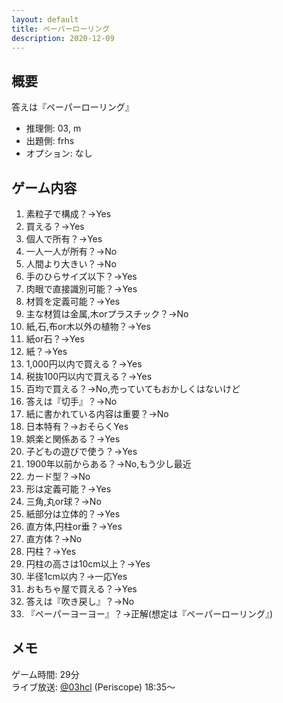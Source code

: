 ```yaml
---
layout: default
title: ペーパーローリング
description: 2020-12-09
---
```


## 概要

答えは『ペーパーローリング』

- 推理側: 03, m
- 出題側: frhs
- オプション: なし

## ゲーム内容

1. 素粒子で構成？→Yes
2. 買える？→Yes
3. 個人で所有？→Yes
4. 一人一人が所有？→No
5. 人間より大きい？→No
6. 手のひらサイズ以下？→Yes
7. 肉眼で直接識別可能？→Yes
8. 材質を定義可能？→Yes
9. 主な材質は金属,木orプラスチック？→No
10. 紙,石,布or木以外の植物？→Yes
11. 紙or石？→Yes
12. 紙？→Yes
13. 1,000円以内で買える？→Yes
14. 税抜100円以内で買える？→Yes
15. 百均で買える？→No,売っていてもおかしくはないけど
16. 答えは『切手』？→No
17. 紙に書かれている内容は重要？→No
18. 日本特有？→おそらくYes
19. 娯楽と関係ある？→Yes
20. 子どもの遊びで使う？→Yes
21. 1900年以前からある？→No,もう少し最近
22. カード型？→No
23. 形は定義可能？→Yes
24. 三角,丸or球？→No
25. 紙部分は立体的？→Yes
26. 直方体,円柱or垂？→Yes
27. 直方体？→No
28. 円柱？→Yes
29. 円柱の高さは10cm以上？→Yes
30. 半径1cm以内？→一応Yes
31. おもちゃ屋で買える？→Yes
32. 答えは『吹き戻し』？→No
33. 『ペーパーヨーヨー』？→正解(想定は『ペーパーローリング』)

## メモ

ゲーム時間: 29分  
ライブ放送: [@03hcl](https://www.periscope.tv/03hcl/1jMKgpWrMekGL?t=18m35s) (Periscope) 18:35～
